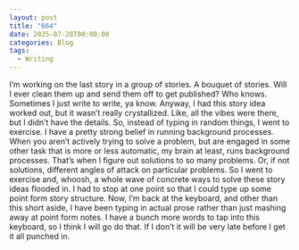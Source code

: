 ```yaml
---
layout: post
title: "664"
date: 2025-07-28T00:00:00
categories: Blog
tags:
  - Writing
---
```

I’m working on the last story in a group of stories. A bouquet of stories.
Will I ever clean them up and send them off to get published? Who knows. Sometimes I just write to write, ya know.
Anyway, I had this story idea worked out, but it wasn’t really crystallized. Like, all the vibes were there, but I didn’t have the details. So, instead of typing in random things, I went to exercise. 
I have a pretty strong belief in running background processes. When you aren’t actively trying to solve a problem, but are engaged in some other task that is more or less automatic, my brain at least, runs background processes. That’s when I figure out solutions to so many problems. Or, if not solutions, different angles of attack on particular problems.
So I went to exercise and, whoosh, a whole wave of concrete ways to solve these story ideas flooded in. I had to stop at one point so that I could type up some point form story structure.
Now, I’m back at the keyboard, and other than this short aside, I have been typing in actual prose rather than just mashing away at point form notes.
I have a bunch more words to tap into this keyboard, so I think I will go do that. If I don’t it will be very late before I get it all punched in.

